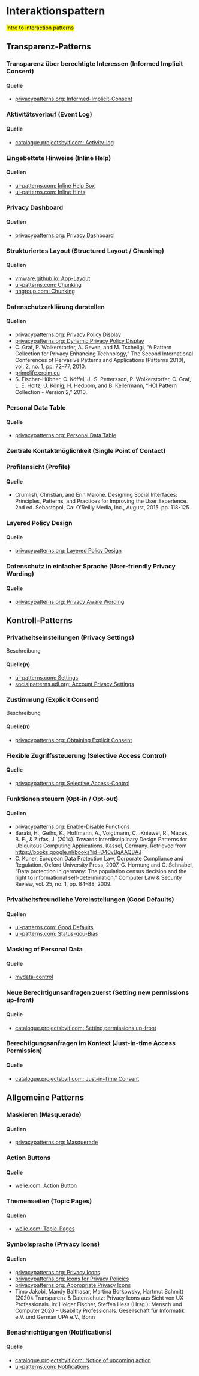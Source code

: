# Interaktionspattern

<mark>Intro to interaction patterns</mark>


## Transparenz-Patterns

### Transparenz über berechtigte Interessen (Informed Implicit Consent)

#### Quelle
* [privacypatterns.org: Informed-Implicit-Consent](https://privacypatterns.org/patterns/Informed-Implicit-Consent)

### Aktivitätsverlauf (Event Log)
#### Quelle
* [catalogue.projectsbyif.com: Activity-log](https://catalogue.projectsbyif.com/patterns/activity-log/)

### Eingebettete Hinweise (Inline Help)
#### Quellen
* [ui-patterns.com: Inline Help Box](https://ui-patterns.com/patterns/InlineHelpBox)
* [ui-patterns.com: Inline Hints](https://ui-patterns.com/patterns/inline-hints)
### Privacy Dashboard 

#### Quellen
* [privacypatterns.org: Privacy Dashboard](https://privacypatterns.org/patterns/Privacy-dashboard)

### Strukturiertes Layout (Structured Layout / Chunking)
#### Quellen
* [vmware.github.io: App-Layout](https://vmware.github.io/clarity/documentation/v0.11/app-layout)
* [ui-patterns.com: Chunking](https://ui-patterns.com/patterns/Chunking)
* [nngroup.com: Chunking](https://www.nngroup.com/articles/chunking)

### Datenschutzerklärung darstellen

#### Quellen
* [privacypatterns.org: Privacy Policy Display](https://privacypatterns.org/patterns/Privacy-Policy-Display)
* [privacypatterns.org: Dynamic Privacy Policy Display](https://privacypatterns.org/patterns/Dynamic-Privacy-Policy-Display)
* C. Graf, P. Wolkerstorfer, A. Geven, and M. Tscheligi, “A Pattern Collection for Privacy Enhancing Technology,” The Second International Conferences of Pervasive Patterns and Applications (Patterns 2010), vol. 2, no. 1, pp. 72–77, 2010.
* [primelife.ercim.eu](http://primelife.ercim.eu/images/stories/deliverables/d4.1.3-hci_pattern_collection_v2-public.pdf)
* S. Fischer-Hübner, C. Köffel, J.-S. Pettersson, P. Wolkerstorfer, C. Graf, L. E. Holtz, U. König, H. Hedbom, and B. Kellermann, “HCI Pattern Collection - Version 2,” 2010.

### Personal Data Table
#### Quelle
* [privacypatterns.org: Personal Data Table](https://privacypatterns.org/patterns/Personal-Data-Table)

### Zentrale Kontaktmöglichkeit (Single Point of Contact)

### Profilansicht (Profile)
#### Quelle 
* Crumlish, Christian, and Erin Malone. Designing Social Interfaces: Principles, Patterns, and Practices for Improving the User Experience. 2nd ed. Sebastopol, Ca: O’Reilly Media, Inc., August, 2015. pp. 118-125

### Layered Policy Design
#### Quelle
* [privacypatterns.org: Layered Policy Design](https://privacypatterns.org/patterns/Layered-policy-design)


### Datenschutz in einfacher Sprache (User-friendly Privacy Wording)
#### Quelle
* [privacypatterns.org: Privacy Aware Wording](https://privacypatterns.org/patterns/Privacy-Aware-Wording)

## Kontroll-Patterns

### Privatheitseinstellungen (Privacy Settings)
Beschreibung
#### Quelle(n)
* [ui-patterns.com: Settings](https://ui-patterns.com/patterns/settings)
* [socialpatterns.adl.org: Account Privacy Settings](https://socialpatterns.adl.org/patterns/account-privacy-setting/)

### Zustimmung (Explicit Consent)
Beschreibung
#### Quelle(n)
* [privacypatterns.org: Obtaining Explicit Consent](https://privacypatterns.org/patterns/Obtaining-Explicit-Consent)



### Flexible Zugriffssteuerung (Selective Access Control)
#### Quelle
* [privacypatterns.org: Selective Access-Control](https://privacypatterns.org/patterns/Selective-Access-Control)

### Funktionen steuern (Opt-in / Opt-out)
#### Quellen
* [privacypatterns.org: Enable-Disable Functions](https://privacypatterns.org/patterns/Enable-Disable-Functions)
* Baraki, H., Geihs, K., Hoffmann, A., Voigtmann, C., Kniewel, R., Macek, B. E., & Zirfas, J. (2014). Towards Interdisciplinary Design Patterns for Ubiquitous Computing Applications. Kassel, Germany. Retrieved from https://books.google.nl/books?id=D40vBgAAQBAJ
* C. Kuner, European Data Protection Law, Corporate Compliance and Regulation. Oxford University Press, 2007. G. Hornung and C. Schnabel, “Data protection in germany: The population census decision and the right to informational self-determination,” Computer Law & Security Review, vol. 25, no. 1, pp. 84–88, 2009.

### Privatheitsfreundliche Voreinstellungen (Good Defaults)

#### Quellen
* [ui-patterns.com: Good Defaults](https://ui-patterns.com/patterns/GoodDefaults)
* [ui-patterns.com: Status-qou-Bias](https://ui-patterns.com/patterns/Statusquo-bias)

### Masking of Personal Data
#### Quelle
* [mydata-control](https://www.mydata-control.de/)

### Neue Berechtigunsanfragen zuerst (Setting new permissions up-front)
#### Quelle
* [catalogue.projectsbyif.com: Setting permissions up-front](https://catalogue.projectsbyif.com/patterns/setting-permissions-up-front/)
### Berechtigungsanfragen im Kontext (Just-in-time Access Permission)
#### Quelle
* [catalogue.projectsbyif.com: Just-in-Time Consent](https://catalogue.projectsbyif.com/patterns/just-in-time-consent/)

## Allgemeine Patterns

### Maskieren (Masquerade)

#### Quellen
* [privacypatterns.org: Masquerade](https://privacypatterns.org/patterns/Masquerade)

### Action Buttons
#### Quelle
* [welie.com: Action Button](http://www.welie.com/patterns/showPattern.php?patternID=action-button)

### Themenseiten (Topic Pages)
#### Quellen
* [welie.com: Topic-Pages](http://www.welie.com/patterns/showPattern.php?patternID=topic-pages)
### Symbolsprache (Privacy Icons)
#### Quellen
* [privacypatterns.org: Privacy Icons](https://privacypatterns.org/patterns/Privacy-icons.html)
* [privacypatterns.org: Icons for Privacy Policies](https://privacypatterns.org/patterns/Icons-for-Privacy-Policies)
* [privacypatterns.org: Appropriate Privacy Icons](https://privacypatterns.org/patterns/Appropriate-Privacy-Icons)
* Timo Jakobi, Mandy Balthasar, Martina Borkowsky, Hartmut Schmitt (2020): Transparenz & Datenschutz: Privacy Icons aus Sicht von UX Professionals. In: Holger Fischer, Steffen Hess (Hrsg.): Mensch und Computer 2020 – Usability Professionals. Gesellschaft für Informatik e.V. und German UPA e.V., Bonn
### Benachrichtigungen (Notifications)
#### Quelle
* [catalogue.projectsbyif.com: Notice of upcoming action](https://catalogue.projectsbyif.com/patterns/notice-of-upcoming-action/)
* [ui-patterns.com: Notifications](https://ui-patterns.com/patterns/notifications)
